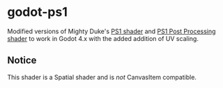 # godot-ps1

Modified versions of Mighty Duke's [PS1 shader](https://godotshaders.com/shader/ps1-shader/) and [PS1 Post Processing shader](https://godotshaders.com/shader/ps1-post-processing/) to work in Godot 4.x with the added addition of UV scaling.

## Notice
This shader is a Spatial shader and is *not* CanvasItem compatible.